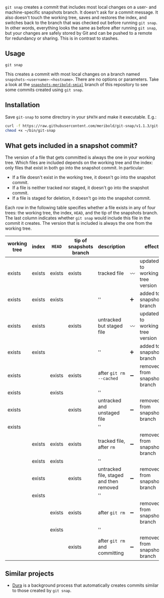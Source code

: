 `git snap` creates a commit that includes most local changes on a user- and
machine-specific snapshots branch.  It doesn't ask for a commit message.  It also doesn't
touch the working tree, saves and restores the index, and switches back to the branch that
was checked out before running `git snap`.  In other words, everything looks the same as
before after running `git snap`, but your changes are safely stored by Git and can be
pushed to a remote for redundancy or sharing.  This is in contrast to stashes.

## Usage

    git snap

This creates a commit with most local changes on a branch named
`snapshots-<username>-<hostname>`.  There are no options or parameters.  Take a look at
the [`snapshots-meribold-smial`][1] branch of this repository to see some commits created
using `git snap`.

## Installation

Save `git-snap` to some directory in your `$PATH` and make it executable.  E.g.:

```bash
curl -f https://raw.githubusercontent.com/meribold/git-snap/v1.1.3/git-snap > ~/bin/git-snap
chmod +x ~/bin/git-snap
```

## What gets included in a snapshot commit?

The version of a file that gets committed is always the one in your working tree.  Which
files are included depends on the working tree and the index: only files that exist in
both go into the snapshot commit.  In particular:

*   If a file doesn't exist in the working tree, it doesn't go into the snapshot commit.
*   If a file is neither tracked nor staged, it doesn't go into the snapshot commit.
*   If a file is staged for deletion, it doesn't go into the snapshot commit.

Each row in the following table specifies whether a file exists in any of four trees: the
working tree, the index, `HEAD`, and the tip of the snapshots branch.  The last column
indicates whether `git snap` would include this file in the commit it creates.  The
version that is included is always the one from the working tree.

| working tree | index  | `HEAD` | tip of snapshots branch | description                             |                    | effect                          |
|--------------|--------|--------|-------------------------|-----------------------------------------|--------------------|---------------------------------|
| exists       | exists | exists | exists                  | tracked file                            | :wavy_dash:        | updated to working tree version |
| exists       | exists | exists |                         | ''                                      | :heavy_plus_sign:  | added to snapshots branch       |
| exists       | exists |        | exists                  | untracked but staged file               | :wavy_dash:        | updated to working tree version |
| exists       | exists |        |                         | ''                                      | :heavy_plus_sign:  | added to snapshots branch       |
| exists       |        | exists | exists                  | after `git rm --cached`                 | :heavy_minus_sign: | removed from snapshots branch   |
| exists       |        | exists |                         | ''                                      |                    |                                 |
| exists       |        |        | exists                  | untracked and unstaged file             | :heavy_minus_sign: | removed from snapshots branch   |
| exists       |        |        |                         | ''                                      |                    |                                 |
|              | exists | exists | exists                  | tracked file, after `rm`                | :heavy_minus_sign: | removed from snapshots branch   |
|              | exists | exists |                         | ''                                      |                    |                                 |
|              | exists |        | exists                  | untracked file, staged and then removed | :heavy_minus_sign: | removed from snapshots branch   |
|              | exists |        |                         | ''                                      |                    |                                 |
|              |        | exists | exists                  | after `git rm`                          | :heavy_minus_sign: | removed from snapshots branch   |
|              |        | exists |                         | ''                                      |                    |                                 |
|              |        |        | exists                  | after `git rm` and committing           | :heavy_minus_sign: | removed from snapshots branch   |

## Similar projects

*   [Dura][2] is a background process that automatically creates commits similar to those
    created by `git snap`.

[1]: https://github.com/meribold/git-snap/commits/snapshots-meribold-smial
[2]: https://github.com/tkellogg/dura
